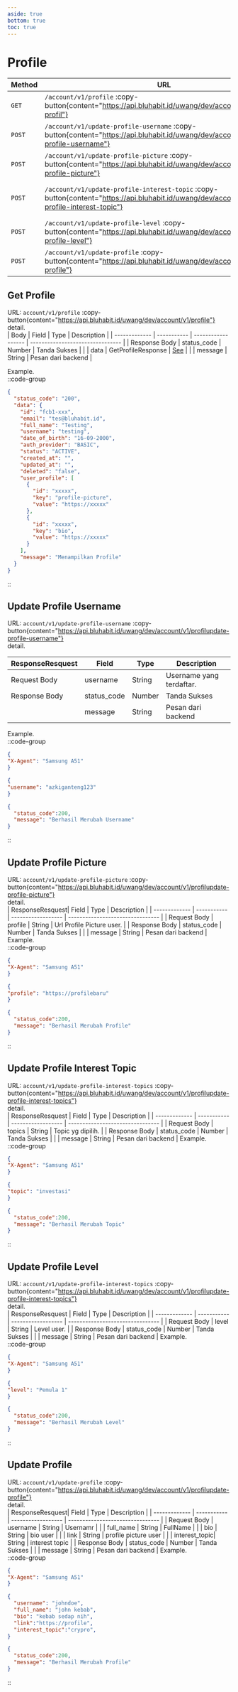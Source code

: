 ```yaml
---
aside: true
bottom: true
toc: true
---
```


# Profile

| Method | URL                                                                                                                                            | Description                                                                     |
| ------ | ---------------------------------------------------------------------------------------------------------------------------------------------- | ------------------------------------------------------------------------------- |
| `GET`  | `/account/v1/profile` :copy-button{content="https://api.bluhabit.id/uwang/dev/account/v1/get-profil"}                                          | [Get Profile](/account/profile#get-profile)                                     |
| `POST` | `/account/v1/update-profile-username` :copy-button{content="https://api.bluhabit.id/uwang/dev/account/v1/update-profile-username"}             | [Update Profile Username](/account/profile#update-profile-username)             |
| `POST` | `/account/v1/update-profile-picture` :copy-button{content="https://api.bluhabit.id/uwang/dev/account/v1/update-profile-picture"}               | [Update Profile Picture](/account/profile#update-profile-picture)               |
| `POST` | `/account/v1/update-profile-interest-topic` :copy-button{content="https://api.bluhabit.id/uwang/dev/account/v1/update-profile-interest-topic"} | [Update Profile Interest Topic](/account/profile#update-profile-interest-topic) |
| `POST` | `/account/v1/update-profile-level` :copy-button{content="https://api.bluhabit.id/uwang/dev/account/v1/update-profile-level"}                   | [Update Profile Level](/account/profile#update-profile-level)                   |
| `POST` | `/account/v1/update-profile` :copy-button{content="https://api.bluhabit.id/uwang/dev/account/v1/update-profile"}                               | [Update Profile](/account/profile#update-profile)                               |

## Get Profile

URL: `account/v1/profile` :copy-button{content="https://api.bluhabit.id/uwang/dev/account/v1/profile"} <br/>
detail.<br/>
| Body          | Field       | Type               | Description                      |
| ------------- | ----------- | ------------------ | -------------------------------- |
| Response Body | status_code | Number             | Tanda Sukses                     |
|               | data        | GetProfileResponse | [See](/type#getprofileresponse) |
|               | message     | String             | Pesan dari backend               |

Example.<br/>
::code-group
```json [RESPONSE]
{
  "status_code": "200",
  "data": {
    "id": "fcb1-xxx",
    "email": "tes@bluhabit.id",
    "full_name": "Testing",
    "username": "testing",
    "date_of_birth": "16-09-2000",
    "auth_provider": "BASIC",
    "status": "ACTIVE",
    "created_at": "",
    "updated_at": "",
    "deleted": "false",
    "user_profile": [
      {
        "id": "xxxxx",
        "key": "profile-picture",
        "value": "https://xxxxx"
      },
      {
        "id": "xxxxx",
        "key": "bio",
        "value": "https://xxxxx"
      }
    ],
    "message": "Menampilkan Profile"
  }
}
```
::

## Update Profile Username
URL: `account/v1/update-profile-username` :copy-button{content="https://api.bluhabit.id/uwang/dev/account/v1/profilupdate-profile-username"} <br/>
detail.<br/>

| ResponseResquest            | Field       | Type               | Description                      |
| ------------- | ----------- | ------------------ | -------------------------------- |
| Request Body  | username    | String             | Username yang terdaftar.         |
| Response Body | status_code | Number             | Tanda Sukses                     |
|               | message     | String             | Pesan dari backend               |
Example.<br/>
::code-group
```json [HEADER]
{
"X-Agent": "Samsung A51"
}
```

```json [REQUEST]
{
"username": "azkiganteng123"
}
```

```json [RESPONSE]
{
  "status_code":200,
  "message": "Berhasil Merubah Username"
}
```
::
## Update Profile Picture
URL: `account/v1/update-profile-picture` :copy-button{content="https://api.bluhabit.id/uwang/dev/account/v1/profilupdate-profile-picture"} <br/>
detail.<br/>
| ResponseResquest| Field       | Type               | Description        |
| -------------   | ----------- | ------------------ | -------------------------------- |
| Request Body    | profile     | String             | Url Profile Picture user.        |
| Response Body   | status_code | Number             | Tanda Sukses                     |
|                 | message     | String             | Pesan dari backend               |
Example.<br/>
::code-group
```json [HEADER]
{
"X-Agent": "Samsung A51"
}
```

```json [REQUEST]
{
"profile": "https://profilebaru"
}
```

```json [RESPONSE]
{
  "status_code":200,
  "message": "Berhasil Merubah Profile"
}
```
::
## Update Profile Interest Topic
URL: `account/v1/update-profile-interest-topics` :copy-button{content="https://api.bluhabit.id/uwang/dev/account/v1/profilupdate-profile-interest-topics"} <br/>
detail.<br/>
| ResponseResquest            | Field       | Type               | Description                      |
| ------------- | ----------- | ------------------ | -------------------------------- |
| Request Body  | topics      | String             | Topic yg dipilih.                |
| Response Body | status_code | Number             | Tanda Sukses                     |
|               | message     | String             | Pesan dari backend               |
Example.<br/>
::code-group
```json [HEADER]
{
"X-Agent": "Samsung A51"
}
```

```json [REQUEST]
{
"topic": "investasi"
}
```

```json [RESPONSE]
{
  "status_code":200,
  "message": "Berhasil Merubah Topic"
}
```
::
## Update Profile Level
URL: `account/v1/update-profile-interest-topics` :copy-button{content="https://api.bluhabit.id/uwang/dev/account/v1/profilupdate-profile-interest-topics"} <br/>
detail.<br/>
| ResponseResquest            | Field       | Type               | Description        |
| ------------- | ----------- | ------------------ | -------------------------------- |
| Request Body  | level       | String             | Level user.                      |
| Response Body | status_code | Number             | Tanda Sukses                     |
|               | message     | String             | Pesan dari backend               |
Example.<br/>
::code-group
```json [HEADER]
{
"X-Agent": "Samsung A51"
}
```

```json [REQUEST]
{
"level": "Pemula 1"
}
```

```json [RESPONSE]
{
  "status_code":200,
  "message": "Berhasil Merubah Level"
}
```
::


## Update Profile
URL: `account/v1/update-profile` :copy-button{content="https://api.bluhabit.id/uwang/dev/account/v1/profilupdate-profile"} <br/>
detail.<br/>
| ResponseResquest| Field         | Type               | Description        |
| -------------   | -----------   | ------------------ | -------------------------------- |
| Request Body    | username      | String             | Usernamr                         |
|                 | full_name     | String             | FullName                         |
|                 | bio           | String             | bio user                         |
|                 | link          | String             | profile picture user             |
|                 | interest_topic| String             | interest topic                   |
| Response Body   | status_code   | Number             | Tanda Sukses                     |
|                 | message       | String             | Pesan dari backend               |
Example.<br/>
::code-group
```json [HEADER]
{
"X-Agent": "Samsung A51"
}
```

```json [REQUEST]
{
  "username": "johndoe",
  "full_name": "john kebab",
  "bio": "kebab sedap nih",
  "link":"https://profile",
  "interest_topic":"crypro",
}
```

```json [RESPONSE]
{
  "status_code":200,
  "message": "Berhasil Merubah Profile"
}
```
::

